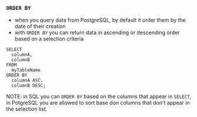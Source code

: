 ### ```ORDER BY```

- when you query data from PostgreSQL, by default it order them by the date of their creation
- with ```ORDER BY``` you can return data in ascending or descending order based on a selection criteria


```
SELECT
  columnA,
  columnB
FROM
  myTableName
ORDER BY
  columnA ASC,
  columnB DESC;
```

NOTE: in SQL you can ```ORDER BY``` based on the columns that appear in ```SELECT```, in PotgreSQL you are allowed to sort base don columns that don't appear in the selection list.
